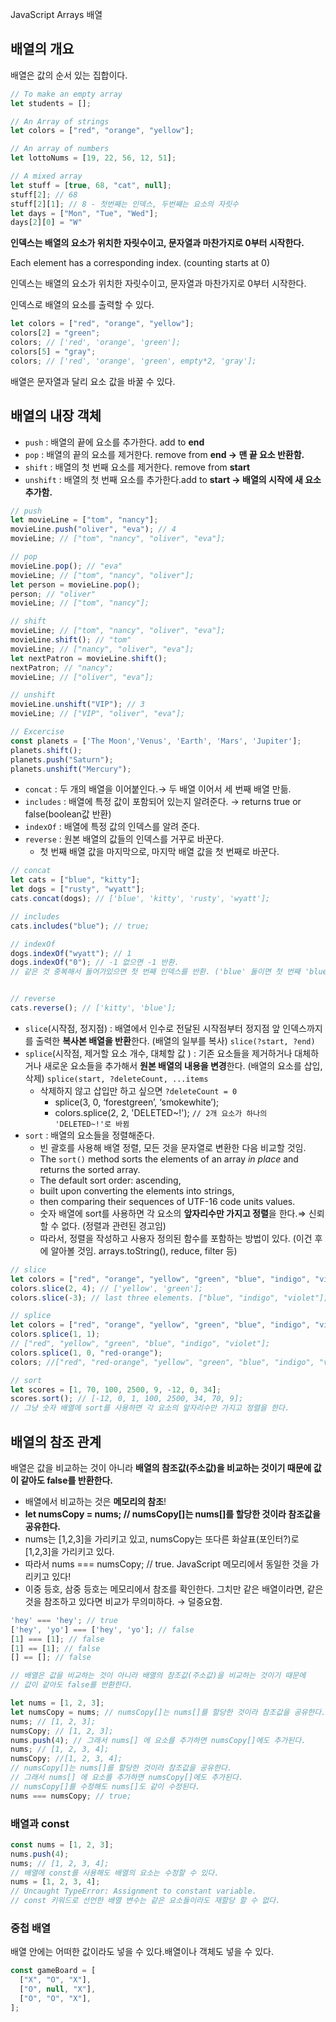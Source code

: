 JavaScript Arrays 배열

## **배열의 개요**

배열은 값의 순서 있는 집합이다.

```jsx
// To make an empty array
let students = [];

// An Array of strings
let colors = ["red", "orange", "yellow"];

// An array of numbers
let lottoNums = [19, 22, 56, 12, 51];

// A mixed array
let stuff = [true, 68, "cat", null];
stuff[2]; // 68
stuff[2][1]; // 8 - 첫번째는 인덱스, 두번째는 요소의 자릿수
let days = ["Mon", "Tue", "Wed"];
days[2][0] = "W"
```
**인덱스는 배열의 요소가 위치한 자릿수이고, 문자열과 마찬가지로 0부터 시작한다.** 

Each element has a corresponding index. (counting starts at 0)

인덱스는 배열의 요소가 위치한 자릿수이고, 문자열과 마찬가지로 0부터 시작한다. 

인덱스로 배열의 요소를 출력할 수 있다.

```jsx
let colors = ["red", "orange", "yellow"];
colors[2] = "green";
colors; // ['red', 'orange', 'green'];
colors[5] = "gray";
colors; // ['red', 'orange', 'green', empty*2, 'gray'];
```

배열은 문자열과 달리 요소 값을 바꿀 수 있다.

## **배열의 내장 객체**

- `push` : 배열의 끝에 요소를 추가한다. add to **end**
- `pop` : 배열의 끝의 요소를 제거한다. remove from **end → 맨 끝 요소 반환함.**
- `shift` : 배열의 첫 번째 요소를 제거한다. remove from **start**
- `unshift` : 배열의 첫 번째 요소를 추가한다.add to **start → 배열의 시작에 새 요소 추가함.**

```jsx
// push
let movieLine = ["tom", "nancy"];
movieLine.push("oliver", "eva"); // 4
movieLine; // ["tom", "nancy", "oliver", "eva"];

// pop
movieLine.pop(); // "eva"
movieLine; // ["tom", "nancy", "oliver"];
let person = movieLine.pop();
person; // "oliver"
movieLine; // ["tom", "nancy"];

// shift
movieLine; // ["tom", "nancy", "oliver", "eva"];
movieLine.shift(); // "tom"
movieLine; // ["nancy", "oliver", "eva"];
let nextPatron = movieLine.shift();
nextPatron; // "nancy";
movieLine; // ["oliver", "eva"];

// unshift
movieLine.unshift("VIP"); // 3
movieLine; // ["VIP", "oliver", "eva"];

// Excercise
const planets = ['The Moon','Venus', 'Earth', 'Mars', 'Jupiter'];
planets.shift();
planets.push("Saturn");
planets.unshift("Mercury");
```

- `concat` : 두 개의 배열을 이어붙인다.→ 두 배열 이어서 세 번째 배열 만듦.
- `includes` : 배열에 특정 값이 포함되어 있는지 알려준다. → returns true or false(boolean값 반환)
- `indexOf` : 배열에 특정 값의 인덱스를 알려 준다.
- `reverse` : 원본 배열의 값들의 인덱스를 거꾸로 바꾼다.
    - 첫 번째 배열 값을 마지막으로, 마지막 배열 값을 첫 번째로 바꾼다.

```jsx
// concat
let cats = ["blue", "kitty"];
let dogs = ["rusty", "wyatt"];
cats.concat(dogs); // ['blue', 'kitty', 'rusty', 'wyatt'];

// includes
cats.includes("blue"); // true;

// indexOf
dogs.indexOf("wyatt"); // 1
dogs.indexOf("0"); // -1 없으면 -1 반환.
// 같은 것 중복해서 들어가있으면 첫 번째 인덱스를 반환. ('blue' 둘이면 첫 번째 'blue'의 인덱스 반환.


// reverse
cats.reverse(); // ['kitty', 'blue'];
```

- `slice`(시작점, 정지점) : 배열에서 인수로 전달된 시작점부터 정지점 앞 인덱스까지를 출력한 **복사본 배열을 반환**한다. (배열의 일부를 복사) `slice(?start, ?end)`
- `splice`(시작점, 제거할 요소 개수, 대체할 값 ) : 기존 요소들을 제거하거나 대체하거나 새로운 요소들을 추가해서 **원본 배열의 내용을 변경**한다. (배열의 요소를 삽입, 삭제) `splice(start, ?deleteCount, ...items`
    - 삭제하지 않고 삽입만 하고 싶으면 `?deleteCount = 0`
        - splice(3, 0, ‘forestgreen’, ‘smokewhite’);
        - colors.splice(2, 2, 'DELETED~!'); `// 2개 요소가 하나의 'DELETED~!'로 바뀜`
- `sort` : 배열의 요소들을 정렬해준다.
    - 빈 괄호를 사용해 배열 정렬, 모든 것을 문자열로 변환한 다음 비교할 것임.
    - The `sort()` method sorts the elements of an array *in place* and returns the sorted array.
    - The default sort order: ascending,
    - built upon converting the elements into strings,
    - then comparing their sequences of UTF-16 code units values.
    - 숫자 배열에 sort를 사용하면 각 요소의 **앞자리수만 가지고 정렬**을 한다.⇒ 신뢰할 수 없다. (정렬과 관련된 경고임)
    - 따라서, 정렬을 작성하고 사용자 정의된 함수를 포함하는 방법이 있다. (이건 후에 알아볼 것임. arrays.toString(), reduce, filter 등)

```jsx
// slice
let colors = ["red", "orange", "yellow", "green", "blue", "indigo", "violet"];
colors.slice(2, 4); // ['yellow', 'green'];
colors.slice(-3); // last three elements. ["blue", "indigo", "violet"];

// splice
let colors = ["red", "orange", "yellow", "green", "blue", "indigo", "violet"];
colors.splice(1, 1);
// ["red", "yellow", "green", "blue", "indigo", "violet"];
colors.splice(1, 0, "red-orange");
colors; //["red", "red-orange", "yellow", "green", "blue", "indigo", "violet"];

// sort
let scores = [1, 70, 100, 2500, 9, -12, 0, 34];
scores.sort(); // [-12, 0, 1, 100, 2500, 34, 70, 9];
// 그냥 숫자 배열에 sort를 사용하면 각 요소의 앞자리수만 가지고 정렬을 한다.
```

## **배열의 참조 관계**
배열은 값을 비교하는 것이 아니라 **배열의 참조값(주소값)을 비교하는 것이기 때문에 값이 같아도 false를 반환한다.**

- 배열에서 비교하는 것은 **메모리의 참조**!
- **let numsCopy = nums; // numsCopy[]는 nums[]를 할당한 것이라 참조값을 공유한다.**
- nums는 [1,2,3]을 가리키고 있고, numsCopy는 또다른 화살표(포인터?)로 [1,2,3]을 가리키고 있다.
- 따라서 nums === numsCopy; // true. JavaScript 메모리에서 동일한 것을 가리키고 있다!
- 이중 등호, 삼중 등호는 메모리에서 참조를 확인한다. 그치만 같은 배열이라면, 같은 것을 참조하고 있다면 비교가 무의미하다. → 덜중요함.
```jsx
'hey' === 'hey'; // true
['hey', 'yo'] === ['hey', 'yo']; // false
[1] === [1]; // false
[1] == [1]; // false
[] == []; // false

// 배열은 값을 비교하는 것이 아니라 배열의 참조값(주소값)을 비교하는 것이기 때문에 
// 값이 같아도 false를 반환한다.

let nums = [1, 2, 3];
let numsCopy = nums; // numsCopy[]는 nums[]를 할당한 것이라 참조값을 공유한다.
nums; // [1, 2, 3];
numsCopy; // [1, 2, 3];
nums.push(4); // 그래서 nums[] 에 요소를 추가하면 numsCopy[]에도 추가된다.
nums; // [1, 2, 3, 4];
numsCopy; //[1, 2, 3, 4];
// numsCopy[]는 nums[]를 할당한 것이라 참조값을 공유한다. 
// 그래서 nums[] 에 요소를 추가하면 numsCopy[]에도 추가된다.
// numsCopy[]를 수정해도 nums[]도 같이 수정된다.
nums === numsCopy; // true;
```

### **배열과 const**

```jsx
const nums = [1, 2, 3];
nums.push(4);
nums; // [1, 2, 3, 4];
// 배열에 const를 사용해도 배열의 요소는 수정할 수 있다.
nums = [1, 2, 3, 4];
// Uncaught TypeError: Assignment to constant variable.
// const 키워드로 선언한 배열 변수는 같은 요소들이라도 재할당 할 수 없다.
```

### **중첩 배열**

배열 안에는 어떠한 값이라도 넣을 수 있다.배열이나 객체도 넣을 수 있다.

```jsx
const gameBoard = [
  ["X", "O", "X"],
  ["O", null, "X"],
  ["O", "O", "X"],
];
```
